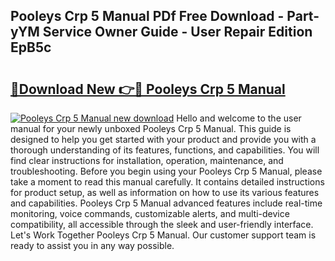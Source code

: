 ## Pooleys Crp 5 Manual PDf Free Download - Part-yYM Service Owner Guide - User Repair Edition EpB5c

# <h2><a href="http://cf20722.oget.top/?id=Pooleys+Crp+5+Manual">🔗Download New 👉🔴 Pooleys Crp 5 Manual</a></h2>

[![Pooleys Crp 5 Manual new download](https://i.imgur.com/5g1atiW.png)](http://cf20722.oget.top/?id=Pooleys+Crp+5+Manual)
Hello and welcome to the user manual for your newly unboxed Pooleys Crp 5 Manual. This guide is designed to help you get started with your product and provide you with a thorough understanding of its features, functions, and capabilities. You will find clear instructions for installation, operation, maintenance, and troubleshooting. Before you begin using your Pooleys Crp 5 Manual, please take a moment to read this manual carefully. It contains detailed instructions for product setup, as well as information on how to use its various features and capabilities. Pooleys Crp 5 Manual advanced features include real-time monitoring, voice commands, customizable alerts, and multi-device compatibility, all accessible through the sleek and user-friendly interface. Let's Work Together Pooleys Crp 5 Manual. Our customer support team is ready to assist you in any way possible.
